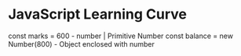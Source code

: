 # JavaScript Learning Curve

<!-- Doubt in this -->
const marks = 600 - number | Primitive Number
const balance = new Number(800) - Object enclosed with number 